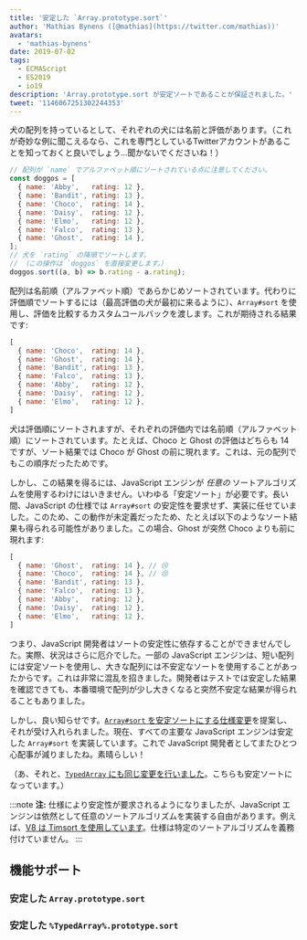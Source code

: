 ```yaml
---
title: '安定した `Array.prototype.sort`'
author: 'Mathias Bynens ([@mathias](https://twitter.com/mathias))'
avatars:
  - 'mathias-bynens'
date: 2019-07-02
tags:
  - ECMAScript
  - ES2019
  - io19
description: 'Array.prototype.sort が安定ソートであることが保証されました。'
tweet: '1146067251302244353'
---
```

犬の配列を持っているとして、それぞれの犬には名前と評価があります。（これが奇妙な例に聞こえるなら、これを専門としているTwitterアカウントがあることを知っておくと良いでしょう…聞かないでくださいね！）

```js
// 配列が `name` でアルファベット順にソートされている点に注意してください。
const doggos = [
  { name: 'Abby',   rating: 12 },
  { name: 'Bandit', rating: 13 },
  { name: 'Choco',  rating: 14 },
  { name: 'Daisy',  rating: 12 },
  { name: 'Elmo',   rating: 12 },
  { name: 'Falco',  rating: 13 },
  { name: 'Ghost',  rating: 14 },
];
// 犬を `rating` の降順でソートします。
// （この操作は `doggos` を直接変更します。）
doggos.sort((a, b) => b.rating - a.rating);
```

<!--truncate-->
配列は名前順（アルファベット順）であらかじめソートされています。代わりに評価順でソートするには（最高評価の犬が最初に来るように）、`Array#sort` を使用し、評価を比較するカスタムコールバックを渡します。これが期待される結果です:

```js
[
  { name: 'Choco',  rating: 14 },
  { name: 'Ghost',  rating: 14 },
  { name: 'Bandit', rating: 13 },
  { name: 'Falco',  rating: 13 },
  { name: 'Abby',   rating: 12 },
  { name: 'Daisy',  rating: 12 },
  { name: 'Elmo',   rating: 12 },
]
```

犬は評価順にソートされますが、それぞれの評価内では名前順（アルファベット順）にソートされています。たとえば、Choco と Ghost の評価はどちらも 14 ですが、ソート結果では Choco が Ghost の前に現れます。これは、元の配列でもこの順序だったためです。

しかし、この結果を得るには、JavaScript エンジンが _任意の_ ソートアルゴリズムを使用するわけにはいきません。いわゆる「安定ソート」が必要です。長い間、JavaScript の仕様では `Array#sort` の安定性を要求せず、実装に任せていました。このため、この動作が未定義だったため、たとえば以下のようなソート結果も得られる可能性がありました。この場合、Ghost が突然 Choco よりも前に現れます:

```js
[
  { name: 'Ghost',  rating: 14 }, // 😢
  { name: 'Choco',  rating: 14 }, // 😢
  { name: 'Bandit', rating: 13 },
  { name: 'Falco',  rating: 13 },
  { name: 'Abby',   rating: 12 },
  { name: 'Daisy',  rating: 12 },
  { name: 'Elmo',   rating: 12 },
]
```

つまり、JavaScript 開発者はソートの安定性に依存することができませんでした。実際、状況はさらに厄介でした。一部の JavaScript エンジンは、短い配列には安定ソートを使用し、大きな配列には不安定なソートを使用することがあったからです。これは非常に混乱を招きました。開発者はテストでは安定した結果を確認できても、本番環境で配列が少し大きくなると突然不安定な結果が得られることもありました。

しかし、良い知らせです。[`Array#sort` を安定ソートにする仕様変更](https://github.com/tc39/ecma262/pull/1340)を提案し、それが受け入れられました。現在、すべての主要な JavaScript エンジンは安定した `Array#sort` を実装しています。これで JavaScript 開発者としてまたひとつ心配事が減りましたね。素晴らしい！

（あ、それと、[`TypedArray` にも同じ変更を行いました](https://github.com/tc39/ecma262/pull/1433)。こちらも安定ソートになっています。）

:::note
**注:** 仕様により安定性が要求されるようになりましたが、JavaScript エンジンは依然として任意のソートアルゴリズムを実装する自由があります。例えば、[V8 は Timsort を使用しています](/blog/array-sort#timsort)。仕様は特定のソートアルゴリズムを義務付けていません。
:::

## 機能サポート

### 安定した `Array.prototype.sort`

<feature-support chrome="70 /blog/v8-release-70#javascript-language-features"
                 firefox="yes"
                 safari="yes"
                 nodejs="12 https://twitter.com/mathias/status/1120700101637353473"
                 babel="yes https://github.com/zloirock/core-js#ecmascript-array"></feature-support>

### 安定した `%TypedArray%.prototype.sort`

<feature-support chrome="74 https://bugs.chromium.org/p/v8/issues/detail?id=8567"
                 firefox="67 https://bugzilla.mozilla.org/show_bug.cgi?id=1290554"
                 safari="yes"
                 nodejs="12 https://twitter.com/mathias/status/1120700101637353473"
                 babel="yes https://github.com/zloirock/core-js#ecmascript-typed-arrays"></feature-support>
